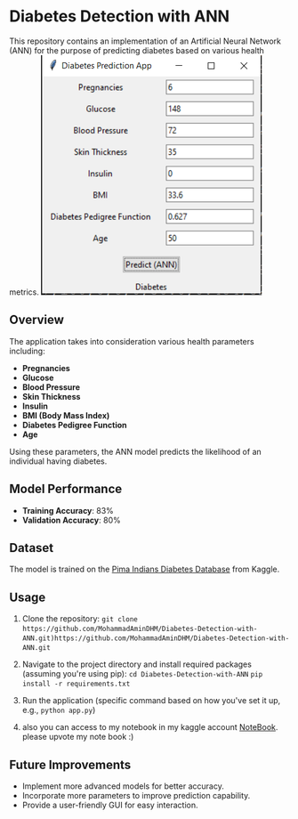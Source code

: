# Diabetes Detection with ANN

This repository contains an implementation of an Artificial Neural Network (ANN) for the purpose of predicting diabetes based on various health metrics.
![image](Capture.PNG)


## Overview

The application takes into consideration various health parameters including:

- **Pregnancies**
- **Glucose**
- **Blood Pressure**
- **Skin Thickness**
- **Insulin**
- **BMI (Body Mass Index)**
- **Diabetes Pedigree Function**
- **Age**

Using these parameters, the ANN model predicts the likelihood of an individual having diabetes.

## Model Performance

- **Training Accuracy**: 83%
- **Validation Accuracy**: 80%

## Dataset

The model is trained on the [Pima Indians Diabetes Database](https://www.kaggle.com/datasets/uciml/pima-indians-diabetes-database) from Kaggle.

## Usage

1. Clone the repository:
`git clone https://github.com/MohammadAminDHM/Diabetes-Detection-with-ANN.git)https://github.com/MohammadAminDHM/Diabetes-Detection-with-ANN.git`

2. Navigate to the project directory and install required packages (assuming you're using pip):
`cd Diabetes-Detection-with-ANN`
`pip install -r requirements.txt`

3. Run the application (specific command based on how you've set it up, e.g., `python app.py`)
4. also you can access to my notebook in my kaggle account [NoteBook](https://www.kaggle.com/code/aminaidhm23386/diabetes-prediction-with-ann). please upvote my note book :)
   
## Future Improvements

- Implement more advanced models for better accuracy.
- Incorporate more parameters to improve prediction capability.
- Provide a user-friendly GUI for easy interaction.
